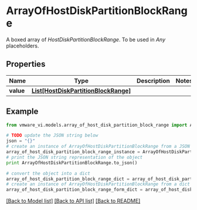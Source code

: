 # ArrayOfHostDiskPartitionBlockRange

A boxed array of *HostDiskPartitionBlockRange*. To be used in *Any* placeholders. 

## Properties
Name | Type | Description | Notes
------------ | ------------- | ------------- | -------------
**value** | [**List[HostDiskPartitionBlockRange]**](HostDiskPartitionBlockRange.md) |  | 

## Example

```python
from vmware_vi.models.array_of_host_disk_partition_block_range import ArrayOfHostDiskPartitionBlockRange

# TODO update the JSON string below
json = "{}"
# create an instance of ArrayOfHostDiskPartitionBlockRange from a JSON string
array_of_host_disk_partition_block_range_instance = ArrayOfHostDiskPartitionBlockRange.from_json(json)
# print the JSON string representation of the object
print ArrayOfHostDiskPartitionBlockRange.to_json()

# convert the object into a dict
array_of_host_disk_partition_block_range_dict = array_of_host_disk_partition_block_range_instance.to_dict()
# create an instance of ArrayOfHostDiskPartitionBlockRange from a dict
array_of_host_disk_partition_block_range_form_dict = array_of_host_disk_partition_block_range.from_dict(array_of_host_disk_partition_block_range_dict)
```
[[Back to Model list]](../README.md#documentation-for-models) [[Back to API list]](../README.md#documentation-for-api-endpoints) [[Back to README]](../README.md)


